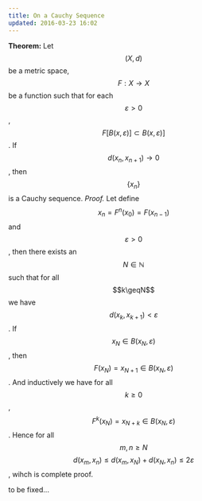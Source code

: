 ```yaml
---
title: On a Cauchy Sequence
updated: 2016-03-23 16:02
---
```



**Theorem:** Let $$(X,d)$$ be a metric space, $$F:X\to X$$ be a function such that for each $$\varepsilon>0$$, $$F[B(x,\varepsilon)] \subset B(x,\varepsilon)]$$. If  $$d(x_n,x_{n+1})\to 0$$, then $$\{x_n\}$$ is a Cauchy sequence.
*Proof.*
Let define $$x_n=F^n(x_0)=F(x_{n-1})$$ and $$\varepsilon>0$$, then there exists an $$N\in \mathbb{N}$$ such that for all $$k\geqN$$ we have $$d(x_k,x_{k+1})<\varepsilon$$. If $$x_N\in B(x_N,\varepsilon)$$, then $$F(x_N)=x_{N+1}\in B(x_N,\varepsilon)$$. And inductively we have for all $$k\geq 0 $$, $$ F^k(x_{N})=x_{N+k}\in B(x_N,\varepsilon) $$. Hence for all $$m,n\geq N$$ $$d(x_{m},x_n)\leq d(x_m,x_N)+d(x_N,x_n)\leq 2 \varepsilon$$, wihch is complete proof.

to be fixed...
